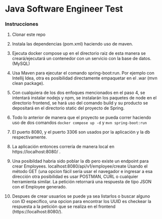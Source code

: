 # Java Software Engineer Test

### Instrucciones
1. Clonar este repo
2. Instala las dependencias (pom.xml) haciendo uso de maven.

3. Ejecuta docker compose up en el directorio raiz de esta manera se creará/ejecutará 
un contenedor con un servicio con la base de datos. (MySQL)
4. Usa Maven para ejecutar el comando spring-boot:run. Por ejemplo con Intellij Idea, otra es posibilidad
directamente empaquetar en el .war  (mvn clean package).
5. Con cualquiera de los dos enfoques mencionados en el paso 4, se intentará instalar nodejs y npm, se instalarán
los paquetes de node en el directorio frontend, se hará uso del comando build y su producto
se depositará en el directorio static del proyecto de Spring. 
6. Todo lo anterior de manera que el proyecto se pueda correr haciendo uso de dos comandos
  ```docker compose up -d``` y ```mvn spring-boot:run```
7. El puerto 8080, y el puerto 3306 son usados por la aplicación y la db respectivamente.
8. La aplicación entonces correría de manera local en https://localhost:8080/ .
9. Una posibildad habria sido poblar la db pero existe un endpoint para crear Employees.
   localhost:8080/api/v1/employee/create Usando el método GET (una opcion fácil sería usar el navegador 
e ingresar a esa dirección otra posibilidad es usar POSTMAN, CURL o cualquier herramienta similar.
La petición retornará una respuesta de tipo JSON con el Employee generado.
10. Despues de crear usuarios se puede ya sea listarlos o buscar alguno con ID específico, una opcion para encontrar
los UUID es checkear la respuesta a la petición que se realiza en el frontend (https://localhost:8080/).
